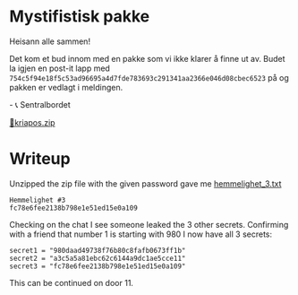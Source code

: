 # Mystifistisk pakke

Heisann alle sammen!

Det kom et bud innom med en pakke som vi ikke klarer å finne ut av. Budet la igjen en post-it lapp med `754c5f94e18f5c53ad96695a4d7fde783693c291341aa2366e046d08cbec6523` på og pakken er vedlagt i meldingen.

\- 📞 Sentralbordet

[📎kriapos.zip](./kripos.zip)

# Writeup

Unzipped the zip file with the given password gave me [hemmelighet_3.txt](./hemmelighet_3.txt)

```
Hemmelighet #3
fc78e6fee2138b798e1e51ed15e0a109
```

Checking on the chat I see someone leaked the 3 other secrets. Confirming with a friend that number 1 is starting with 980 I now have all 3 secrets:

```
secret1 = "980daad49738f76b80c8fafb0673ff1b"
secret2 = "a3c5a5a81ebc62c6144a9dc1ae5cce11"
secret3 = "fc78e6fee2138b798e1e51ed15e0a109"
``` 

This can be continued on door 11.
